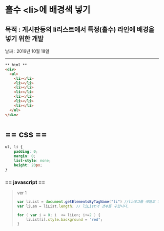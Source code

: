# 홀수 &lt;li&gt;에 배경색 넣기

## 목적 : 게시판등의 li리스트에서 특정\(홀수\) 라인에 배경을 넣기 위한 개발

날짜 : 2016년 10월 18일

---



```html
** html **
<div>
  <ul>
    <li></li>
    <li></li>
    <li></li>
    <li></li>
    <li></li>
    <li></li>
    <li></li>
  </ul>
</div>
```

# == css ==

```css
ul, li {
    padding: 0;
    margin: 0;
    list-style: none;
    height: 20px;
}
```

### == javascript ==

> ver 1
>
> ```js
> var liList = document.getElementsByTagName("li") //li태그를 배열로 가지고 옵니다.
> var liLen = liList.length; // liList의 갯수를 구합니다.
>
> for ( var i = 0; i  <= liLen; i+=2 ) {
>     liList[i].style.background = "red";
> }
> ```



